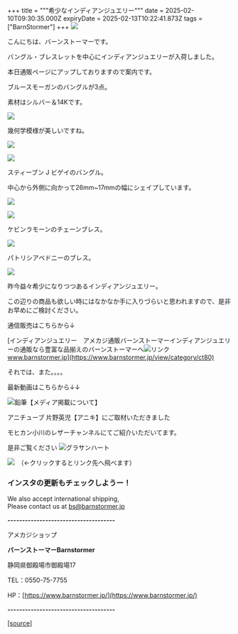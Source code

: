 +++
title = """希少なインディアンジュエリー"""
date = 2025-02-10T09:30:35.000Z
expiryDate = 2025-02-13T10:22:41.873Z
tags = ["BarnStormer"]
+++
[![](https://stat.ameba.jp/user_images/20231023/16/barnstormer-go/b2/03/p/o0420015015354743273.png)](https://ameblo.jp/barnstormer-go/entry-12825670498.html)

こんにちは、バーンストーマーです。

バングル・ブレスレットを中心にインディアンジュエリーが入荷しました。

本日通販ページにアップしておりますので案内です。

ブルースモーガンのバングルが3点。

素材はシルバー＆14Kです。

[![](https://stat.ameba.jp/user_images/20250210/17/barnstormer-go/b3/b8/j/o0466070015542738356.jpg)](https://stat.ameba.jp/user_images/20250210/17/barnstormer-go/b3/b8/j/o0466070015542738356.jpg)

幾何学模様が美しいですね。

[![](https://stat.ameba.jp/user_images/20250210/17/barnstormer-go/f7/55/j/o0466070015542738353.jpg)](https://stat.ameba.jp/user_images/20250210/17/barnstormer-go/f7/55/j/o0466070015542738353.jpg)

[![](https://stat.ameba.jp/user_images/20250210/17/barnstormer-go/4c/11/j/o0466070015542738351.jpg)](https://stat.ameba.jp/user_images/20250210/17/barnstormer-go/4c/11/j/o0466070015542738351.jpg)

スティーブン J ビゲイのバングル。

中心から外側に向かって26mm~17mmの幅にシェイプしています。

[![](https://stat.ameba.jp/user_images/20250210/17/barnstormer-go/26/b4/j/o0466070015542738343.jpg)](https://stat.ameba.jp/user_images/20250210/17/barnstormer-go/26/b4/j/o0466070015542738343.jpg)

[![](https://stat.ameba.jp/user_images/20250210/17/barnstormer-go/c1/65/j/o0466070015542743781.jpg)](https://stat.ameba.jp/user_images/20250210/17/barnstormer-go/c1/65/j/o0466070015542743781.jpg)

ケビンラモーンのチェーンブレス。

[![](https://stat.ameba.jp/user_images/20250210/17/barnstormer-go/41/29/j/o0466070015542738347.jpg)](https://stat.ameba.jp/user_images/20250210/17/barnstormer-go/41/29/j/o0466070015542738347.jpg)

パトリシアベドニーのブレス。

[![](https://stat.ameba.jp/user_images/20250210/17/barnstormer-go/42/68/j/o0466070015542738349.jpg)](https://stat.ameba.jp/user_images/20250210/17/barnstormer-go/42/68/j/o0466070015542738349.jpg)

昨今益々希少になりつつあるインディアンジュエリー。

この辺りの商品も欲しい時にはなかなか手に入りづらいと思われますので、是非お早めにご検討ください。

通信販売はこちらから↓

[インディアンジュエリー　アメカジ通販バーンストーマーインディアンジュエリーの通販なら豊富な品揃えのバーンストーマーへ![リンク](https://c.stat100.ameba.jp/ameblo/symbols/v3.20.0/svg/gray/editor_link.svg)www.barnstormer.jp](https://www.barnstormer.jp/view/category/ct80)

それでは、また。。。。

最新動画はこちらから↓↓

![鉛筆](https://stat100.ameba.jp/blog/ucs/img/char/char3/519.png)【メディア掲載について】

アニチューブ 片野英児【アニキ】にご取材いただきました

モヒカン小川のレザーチャンネルにてご紹介いただいてます。

是非ご覧ください ![グラサンハート](https://stat100.ameba.jp/blog/ucs/img/char/char3/148.png)

[![](https://stat.ameba.jp/user_images/20230412/16/barnstormer-go/6a/23/p/o0108010815269242493.png)](https://www.instagram.com/barnstormer_daily/)　（←クリックするとリンク先へ飛べます）

### インスタの更新もチェックしようー！

We also accept international shipping,  
Please contact us at bs@barnstormer.jp

**\-------------------------------------**

アメカジショップ

**バーンストーマーBarnstormer**

静岡県御殿場市御殿場17

TEL：0550-75-7755

HP：[https://www.barnstormer.jp/](https://www.barnstormer.jp/)

**\-------------------------------------**

[[source]](https://ameblo.jp/barnstormer-go/entry-12885904685.html)
